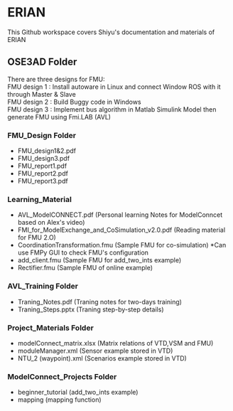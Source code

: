 # ERIAN
This Github workspace covers Shiyu's documentation and materials of ERIAN

## OSE3AD Folder
There are three designs for FMU: <br/>
FMU design 1 : Install autoware in Linux and connect Window ROS with it through Master & Slave <br/>
FMU design 2 : Build Buggy code in Windows <br/>
FMU design 3 : Implement bus algorithm in Matlab Simulink Model then generate FMU using Fmi.LAB (AVL) <br/>

### FMU_Design Folder
- FMU_design1&2.pdf
- FMU_design3.pdf
- FMU_report1.pdf
- FMU_report2.pdf    
- FMU_report3.pdf

### Learning_Material
- AVL_ModelCONNECT.pdf      (Personal learning Notes for ModelConncet based on Alex's video)
- FMI_for_ModelExchange_and_CoSimulation_v2.0.pdf       (Reading material for FMU 2.O)
- CoordinationTransformation.fmu  (Sample FMU for co-simulation)   *Can use FMPy GUI to check FMU's configuration 
- add_client.fmu (Sample FMU for add_two_ints example)
- Rectifier.fmu  (Sample FMU of online example)

### AVL_Training Folder
- Traning_Notes.pdf         (Traning notes for two-days training)
- Traning_Steps.pptx        (Traning step-by-step details)

### Project_Materials Folder
- modelConnect_matrix.xlsx  (Matrix relations of VTD,VSM and FMU)
- moduleManager.xml         (Sensor example stored in VTD)
- NTU_2 (waypoint).xml      (Scenarios example stored in VTD)

### ModelConnect_Projects Folder <Must build it in ROS workspace before run this rosservice>
- beginner_tutorial     (add_two_ints example)
- mapping               (mapping function)
